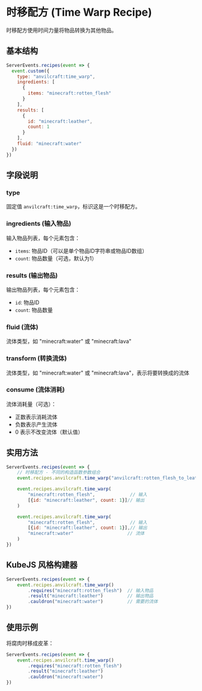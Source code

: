 # 时移配方 (Time Warp Recipe)

时移配方使用时间力量将物品转换为其他物品。

## 基本结构

```js
ServerEvents.recipes(event => {
  event.custom({
    type: "anvilcraft:time_warp",
    ingredients: [
      {
        items: "minecraft:rotten_flesh"
      }
    ],
    results: [
      {
        id: "minecraft:leather",
        count: 1
      }
    ],
    fluid: "minecraft:water"
  })
})
```

## 字段说明

### type

固定值 `anvilcraft:time_warp`，标识这是一个时移配方。

### ingredients (输入物品)

输入物品列表，每个元素包含：

- `items`: 物品ID（可以是单个物品ID字符串或物品ID数组）
- `count`: 物品数量（可选，默认为1）

### results (输出物品)

输出物品列表，每个元素包含：

- `id`: 物品ID
- `count`: 物品数量

### fluid (流体)

流体类型，如 "minecraft:water" 或 "minecraft:lava"

### transform (转换流体)

流体类型，如 "minecraft:water" 或 "minecraft:lava"，表示将要转换成的流体

### consume (流体消耗)

流体消耗量（可选）：

- 正数表示消耗流体
- 负数表示产生流体
- 0 表示不改变流体（默认值）

## 实用方法

```js
ServerEvents.recipes(event => {
    // 时移配方 - 不同的构造函数参数组合
    event.recipes.anvilcraft.time_warp("anvilcraft:rotten_flesh_to_leather") // 仅ID

    event.recipes.anvilcraft.time_warp(
        "minecraft:rotten_flesh",             // 输入
        [{id: "minecraft:leather", count: 1}]// 输出
    )

    event.recipes.anvilcraft.time_warp(
        "minecraft:rotten_flesh",             // 输入
        [{id: "minecraft:leather", count: 1}],// 输出
        "minecraft:water"                    // 流体
    )
})
```

## KubeJS 风格构建器

```js
ServerEvents.recipes(event => {
    event.recipes.anvilcraft.time_warp()
        .requires("minecraft:rotten_flesh")  // 输入物品
        .result("minecraft:leather")         // 输出物品
        .cauldron("minecraft:water")         // 需要的流体
})
```

## 使用示例

将腐肉时移成皮革：

```js
ServerEvents.recipes(event => {
    event.recipes.anvilcraft.time_warp()
        .requires("minecraft:rotten_flesh")
        .result("minecraft:leather")
        .cauldron("minecraft:water")
})
```